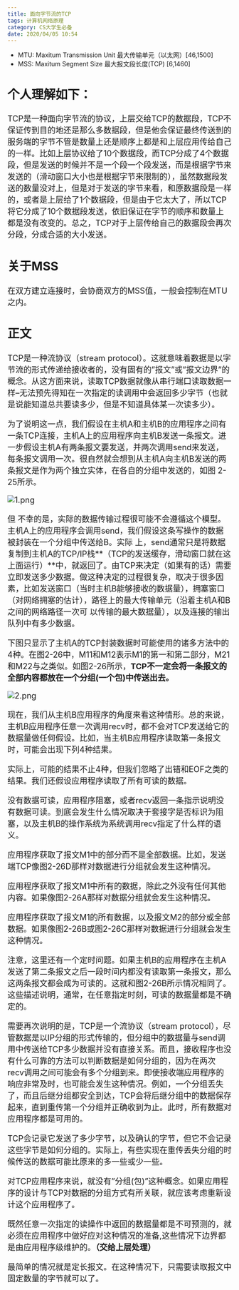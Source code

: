 ```yaml
---
title: 面向字节流的TCP
tags: 计算机网络原理
category: CS大学生必备
date: 2020/04/05 10:54
---
```


- MTU: Maxitum Transmission Unit 最大传输单元（以太网）[46,1500]
- MSS: Maxitum Segment Size 最大报文段长度(TCP) [6,1460]

<!--more-->

<font size=4>

## 个人理解如下：

TCP是一种面向字节流的协议，上层交给TCP的数据段，TCP不保证传到目的地还是那么多数据段，但是他会保证最终传送到的服务端的字节不管是数量上还是顺序上都是和上层应用传给自己的一样。比如上层协议给了10个数据段，而TCP分成了4个数据段，但是发送的时候并不是一个段一个段发送，而是根据字节来发送的（滑动窗口大小也是根据字节来限制的），虽然数据段发送的数量没对上，但是对于发送的字节来看，和原数据段是一样的，或者是上层给了1个数据段，但是由于它太大了，所以TCP将它分成了10个数据段发送，依旧保证在字节的顺序和数量上都是没有改变的。总之，TCP对于上层传给自己的数据段会再次分段，分成合适的大小发送。

## 关于MSS

在双方建立连接时，会协商双方的MSS值，一般会控制在MTU之内。

## 正文

TCP是一种流协议（stream protocol）。这就意味着数据是以字节流的形式传递给接收者的，没有固有的”报文”或”报文边界”的概念。从这方面来说，读取TCP数据就像从串行端口读取数据一样–无法预先得知在一次指定的读调用中会返回多少字节（也就是说能知道总共要读多少，但是不知道具体某一次读多少）。

为了说明这一点，我们假设在主机A和主机B的应用程序之间有一条TCP连接，主机A上的应用程序向主机B发送一条报文。进一步假设主机A有两条报文要发送，并两次调用send来发送，每条报文调用一次。很自然就会想到从主机A向主机B发送的两条报文是作为两个独立实体，在各自的分组中发送的，如图 2-25所示。

![1.png](https://i.loli.net/2020/04/05/y6DSzZPudUFaNmR.png)


但 不幸的是，实际的数据传输过程很可能不会遵循这个模型。主机A上的应用程序会调用send，我们假设这条写操作的数据被封装在一个分组中传送给B。实际 上，send通常只是将数据复制到主机A的TCP/IP栈**（TCP的发送缓存，滑动窗口就在这上面运行）**中，就返回了。由TCP来决定（如果有的话）需要立即发送多少数据。做这种决定的过程很复杂，取决于很多因素，比如发送窗口（当时主机B能够接收的数据量），拥塞窗口（对网络拥塞的估计），路径上的最大传输单元（沿着主机A和B之间的网络路径一次可 以传输的最大数据量），以及连接的输出队列中有多少数据。

下图只显示了主机A的TCP封装数据时可能使用的诸多方法中的4种。在图2-26中，M11和M12表示M1的第一和第二部分，M21和M22与之类似。如图2-26所示，**TCP不一定会将一条报文的全部内容都放在一个分组(一个包)中传送出去。**

![2.png](https://i.loli.net/2020/04/05/vphxkbMfZ6z5w1u.png)


现在，我们从主机B应用程序的角度来看这种情形。总的来说，主机B应用程序任意一次调用recv时，都不会对TCP发送给它的数据量做任何假设。比如，当主机B应用程序读取第一条报文时，可能会出现下列4种结果。

实际上，可能的结果不止4种，但我们忽略了出错和EOF之类的结果。我们还假设应用程序读取了所有可读的数据。

没有数据可读，应用程序阻塞，或者recv返回一条指示说明没有数据可读。到底会发生什么情况取决于套接字是否标识为阻塞，以及主机B的操作系统为系统调用recv指定了什么样的语义。

应用程序获取了报文M1中的部分而不是全部数据。比如，发送端TCP像图2-26D那样对数据进行分组就会发生这种情况。

应用程序获取了报文M1中所有的数据，除此之外没有任何其他内容。如果像图2-26A那样对数据分组就会发生这种情况。

应用程序获取了报文M1的所有数据，以及报文M2的部分或全部数据。如果像图2-26B或图2-26C那样对数据进行分组就会发生这种情况。

注意，这里还有一个定时问题。如果主机B的应用程序在主机A发送了第二条报文之后一段时间内都没有读取第一条报文，那么这两条报文都会成为可读的。这就和图2-26B所示情况相同了。这些描述说明，通常，在任意指定时刻，可读的数据量都是不确定的。

需要再次说明的是，TCP是一个流协议（stream protocol），尽管数据是以IP分组的形式传输的，但分组中的数据量与send调用中传送给TCP多少数据并没有直接关系。而且，接收程序也没有什么可靠的方法可以判断数据是如何分组的，因为在两次recv调用之间可能会有多个分组到来。即使接收端应用程序的响应非常及时，也可能会发生这种情况。例如，一个分组丢失了，而且后继分组都安全到达，TCP会将后继分组中的数据保存起来，直到重传第一个分组并正确收到为止。此时，所有数据对应用程序都是可用的。

TCP会记录它发送了多少字节，以及确认的字节，但它不会记录这些字节是如何分组的。实际上，有些实现在重传丢失分组的时候传送的数据可能比原来的多一些或少一些。

对TCP应用程序来说，就没有”分组(包)”这种概念。如果应用程序的设计与TCP对数据的分组方式有所关联，就应该考虑重新设计这个应用程序了。

既然任意一次指定的读操作中返回的数据量都是不可预测的，就必须在应用程序中做好应对这种情况的准备,这些情况下边界都是由应用程序级维护的。**（交给上层处理）**

最简单的情况就是定长报文。在这种情况下，只需要读取报文中固定数量的字节就可以了。
